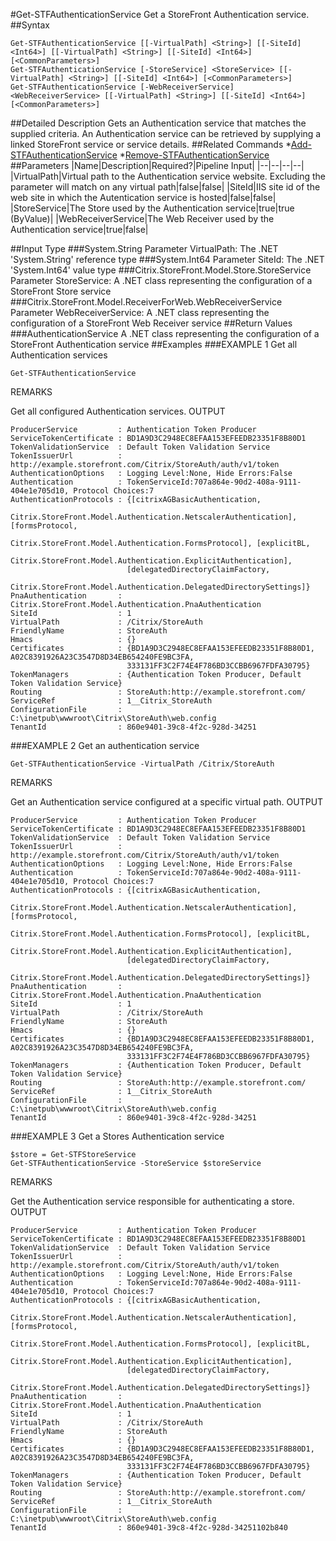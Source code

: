 #Get-STFAuthenticationService
Get a StoreFront Authentication service.
##Syntax
```Get-STFAuthenticationService [[-VirtualPath] <String>] [[-SiteId] <Int64>] [[-VirtualPath] <String>] [[-SiteId] <Int64>] [<CommonParameters>]
Get-STFAuthenticationService [-StoreService] <StoreService> [[-VirtualPath] <String>] [[-SiteId] <Int64>] [<CommonParameters>]
Get-STFAuthenticationService [-WebReceiverService] <WebReceiverService> [[-VirtualPath] <String>] [[-SiteId] <Int64>] [<CommonParameters>]
```
##Detailed Description
Gets an Authentication service that matches the supplied criteria. An Authentication service can be retrieved by supplying a linked StoreFront service or service details.
##Related Commands
*[Add-STFAuthenticationService](Add-STFAuthenticationService)
*[Remove-STFAuthenticationService](Remove-STFAuthenticationService)
##Parameters
|Name|Description|Required?|Pipeline Input||--|--|--|--||VirtualPath|Virtual path to the Authentication service website. Excluding the parameter will match on any virtual path|false|false||SiteId|IIS site id of the web site in which the Autentication service is hosted|false|false||StoreService|The Store used by the Authentication service|true|true (ByValue)||WebReceiverService|The Web Receiver used by the Authentication service|true|false|##Input Type
###System.String
Parameter VirtualPath: The .NET 'System.String' reference type
###System.Int64
Parameter SiteId: The .NET 'System.Int64' value type
###Citrix.StoreFront.Model.Store.StoreService
Parameter StoreService: A .NET class representing the configuration of a StoreFront Store service
###Citrix.StoreFront.Model.ReceiverForWeb.WebReceiverService
Parameter WebReceiverService: A .NET class representing the configuration of a StoreFront Web Receiver service
##Return Values
###AuthenticationService
A .NET class representing the configuration of a StoreFront Authentication service
##Examples
###EXAMPLE 1 Get all Authentication services
```Get-STFAuthenticationService
```
REMARKS

Get all configured Authentication services.
OUTPUT
```ProducerService         : Authentication Token Producer
ServiceTokenCertificate : BD1A9D3C2948EC8EFAA153EFEEDB23351F8B80D1
TokenValidationService  : Default Token Validation Service
TokenIssuerUrl          : http://example.storefront.com/Citrix/StoreAuth/auth/v1/token
AuthenticationOptions   : Logging Level:None, Hide Errors:False
Authentication          : TokenServiceId:707a864e-90d2-408a-9111-404e1e705d10, Protocol Choices:7
AuthenticationProtocols : {[citrixAGBasicAuthentication,
                          Citrix.StoreFront.Model.Authentication.NetscalerAuthentication], [formsProtocol,
                          Citrix.StoreFront.Model.Authentication.FormsProtocol], [explicitBL,
                          Citrix.StoreFront.Model.Authentication.ExplicitAuthentication],
                          [delegatedDirectoryClaimFactory,
                          Citrix.StoreFront.Model.Authentication.DelegatedDirectorySettings]}
PnaAuthentication       : Citrix.StoreFront.Model.Authentication.PnaAuthentication
SiteId                  : 1
VirtualPath             : /Citrix/StoreAuth
FriendlyName            : StoreAuth
Hmacs                   : {}
Certificates            : {BD1A9D3C2948EC8EFAA153EFEEDB23351F8B80D1, A02C8391926A23C3547D8D34EB654240FE9BC3FA,
                          333131FF3C2F74E4F786BD3CCBB6967FDFA30795}
TokenManagers           : {Authentication Token Producer, Default Token Validation Service}
Routing                 : StoreAuth:http://example.storefront.com/
ServiceRef              : 1__Citrix_StoreAuth
ConfigurationFile       : C:\inetpub\wwwroot\Citrix\StoreAuth\web.config
TenantId                : 860e9401-39c8-4f2c-928d-34251
```
###EXAMPLE 2 Get an authentication service
```Get-STFAuthenticationService -VirtualPath /Citrix/StoreAuth
```
REMARKS

Get an Authentication service configured at a specific virtual path.
OUTPUT
```ProducerService         : Authentication Token Producer
ServiceTokenCertificate : BD1A9D3C2948EC8EFAA153EFEEDB23351F8B80D1
TokenValidationService  : Default Token Validation Service
TokenIssuerUrl          : http://example.storefront.com/Citrix/StoreAuth/auth/v1/token
AuthenticationOptions   : Logging Level:None, Hide Errors:False
Authentication          : TokenServiceId:707a864e-90d2-408a-9111-404e1e705d10, Protocol Choices:7
AuthenticationProtocols : {[citrixAGBasicAuthentication,
                          Citrix.StoreFront.Model.Authentication.NetscalerAuthentication], [formsProtocol,
                          Citrix.StoreFront.Model.Authentication.FormsProtocol], [explicitBL,
                          Citrix.StoreFront.Model.Authentication.ExplicitAuthentication],
                          [delegatedDirectoryClaimFactory,
                          Citrix.StoreFront.Model.Authentication.DelegatedDirectorySettings]}
PnaAuthentication       : Citrix.StoreFront.Model.Authentication.PnaAuthentication
SiteId                  : 1
VirtualPath             : /Citrix/StoreAuth
FriendlyName            : StoreAuth
Hmacs                   : {}
Certificates            : {BD1A9D3C2948EC8EFAA153EFEEDB23351F8B80D1, A02C8391926A23C3547D8D34EB654240FE9BC3FA,
                          333131FF3C2F74E4F786BD3CCBB6967FDFA30795}
TokenManagers           : {Authentication Token Producer, Default Token Validation Service}
Routing                 : StoreAuth:http://example.storefront.com/
ServiceRef              : 1__Citrix_StoreAuth
ConfigurationFile       : C:\inetpub\wwwroot\Citrix\StoreAuth\web.config
TenantId                : 860e9401-39c8-4f2c-928d-34251
```
###EXAMPLE 3 Get a Stores Authentication service
```$store = Get-STFStoreService
Get-STFAuthenticationService -StoreService $storeService
```
REMARKS

Get the Authentication service responsible for authenticating a store.
OUTPUT
```ProducerService         : Authentication Token Producer
ServiceTokenCertificate : BD1A9D3C2948EC8EFAA153EFEEDB23351F8B80D1
TokenValidationService  : Default Token Validation Service
TokenIssuerUrl          : http://example.storefront.com/Citrix/StoreAuth/auth/v1/token
AuthenticationOptions   : Logging Level:None, Hide Errors:False
Authentication          : TokenServiceId:707a864e-90d2-408a-9111-404e1e705d10, Protocol Choices:7
AuthenticationProtocols : {[citrixAGBasicAuthentication,
                          Citrix.StoreFront.Model.Authentication.NetscalerAuthentication], [formsProtocol,
                          Citrix.StoreFront.Model.Authentication.FormsProtocol], [explicitBL,
                          Citrix.StoreFront.Model.Authentication.ExplicitAuthentication],
                          [delegatedDirectoryClaimFactory,
                          Citrix.StoreFront.Model.Authentication.DelegatedDirectorySettings]}
PnaAuthentication       : Citrix.StoreFront.Model.Authentication.PnaAuthentication
SiteId                  : 1
VirtualPath             : /Citrix/StoreAuth
FriendlyName            : StoreAuth
Hmacs                   : {}
Certificates            : {BD1A9D3C2948EC8EFAA153EFEEDB23351F8B80D1, A02C8391926A23C3547D8D34EB654240FE9BC3FA,
                          333131FF3C2F74E4F786BD3CCBB6967FDFA30795}
TokenManagers           : {Authentication Token Producer, Default Token Validation Service}
Routing                 : StoreAuth:http://example.storefront.com/
ServiceRef              : 1__Citrix_StoreAuth
ConfigurationFile       : C:\inetpub\wwwroot\Citrix\StoreAuth\web.config
TenantId                : 860e9401-39c8-4f2c-928d-34251102b840
```
